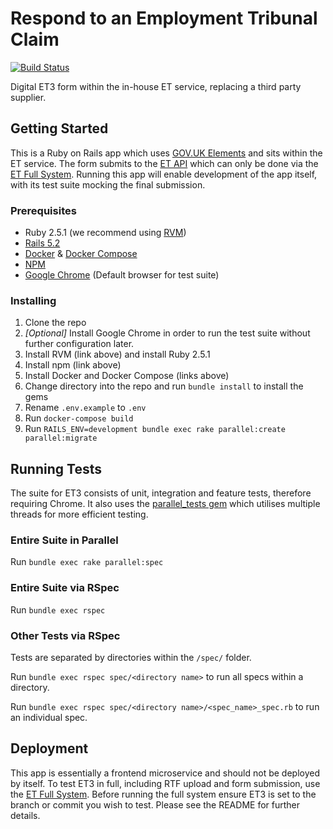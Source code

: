 # Respond to an Employment Tribunal Claim
[![Build Status](https://travis-ci.org/ministryofjustice/et3.svg?branch=develop)](https://travis-ci.org/ministryofjustice/et3)

Digital ET3 form within the in-house ET service, replacing a third party supplier.

## Getting Started
This is a Ruby on Rails app which uses [GOV.UK Elements](https://github.com/alphagov/govuk_elements) and sits within the ET service.
The form submits to the [ET API](https://github.com/ministryofjustice/et_api) which can only be done via the [ET Full System](https://github.com/ministryofjustice/et-full-system).
Running this app will enable development of the app itself, with its test suite mocking the final submission. 

### Prerequisites
* Ruby 2.5.1 (we recommend using [RVM](https://rvm.io/))
* [Rails 5.2](https://rubygems.org/gems/rails)
* [Docker](https://docs.docker.com/install/) & [Docker Compose](https://docs.docker.com/compose/install/)
* [NPM](https://www.npmjs.com/get-npm)
* [Google Chrome](https://www.google.com/chrome/) (Default browser for test suite)

### Installing
1) Clone the repo
1) _[Optional]_ Install Google Chrome in order to run the test suite without further configuration later.
1) Install RVM (link above) and install Ruby 2.5.1
1) Install npm (link above)
1) Install Docker and Docker Compose (links above)
1) Change directory into the repo and run `bundle install` to install the gems
1) Rename `.env.example` to `.env`
1) Run `docker-compose build`
1) Run `RAILS_ENV=development bundle exec rake parallel:create parallel:migrate`

## Running Tests

The suite for ET3 consists of unit, integration and feature tests, therefore requiring Chrome.
It also uses the [parallel_tests gem](https://github.com/grosser/parallel_tests) which utilises multiple threads for more efficient testing.

### Entire Suite in Parallel

Run `bundle exec rake parallel:spec`

### Entire Suite via RSpec

Run `bundle exec rspec`

### Other Tests via RSpec

Tests are separated by directories within the `/spec/` folder.

Run `bundle exec rspec spec/<directory name>` to run all specs within a directory.

Run `bundle exec rspec spec/<directory name>/<spec_name>_spec.rb` to run an individual spec.

## Deployment

This app is essentially a frontend microservice and should not be deployed by itself.
To test ET3 in full, including RTF upload and form submission, use the [ET Full System](https://github.com/ministryofjustice/et-full-system).
Before running the full system ensure ET3 is set to the branch or commit you wish to test.
Please see the README for further details.
